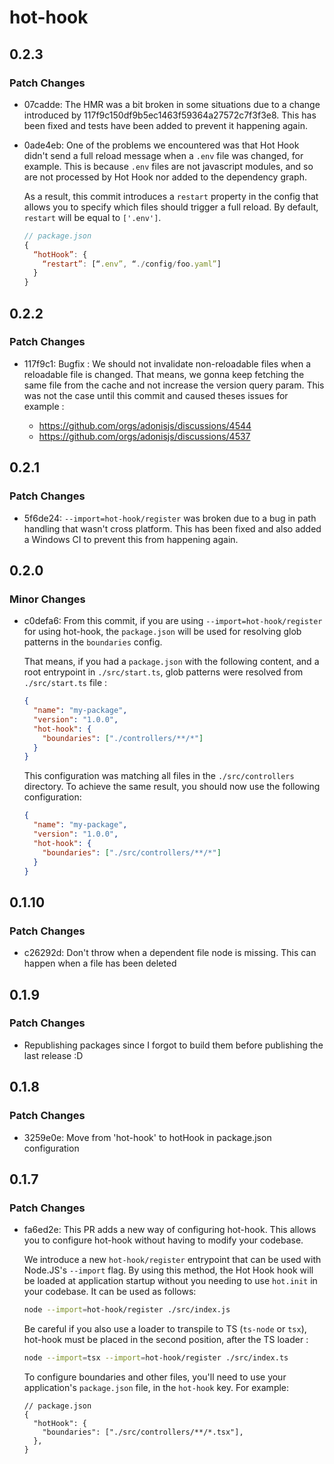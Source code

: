 # hot-hook

## 0.2.3

### Patch Changes

- 07cadde: The HMR was a bit broken in some situations due to a change introduced by 117f9c150df9b5ec1463f59364a27572c7f3f3e8. This has been fixed and tests have been added to prevent it happening again.
- 0ade4eb: One of the problems we encountered was that Hot Hook didn't send a full reload message when a `.env` file was changed, for example. This is because `.env` files are not javascript modules, and so are not processed by Hot Hook nor added to the dependency graph.

  As a result, this commit introduces a `restart` property in the config that allows you to specify which files should trigger a full reload. By default, `restart` will be equal to `['.env']`.

  ```js
  // package.json
  {
    “hotHook”: {
      “restart”: [“.env”, “./config/foo.yaml”]
    }
  }
  ```

## 0.2.2

### Patch Changes

- 117f9c1: Bugfix : We should not invalidate non-reloadable files when a reloadable file is changed. That means, we gonna keep fetching the same file from the cache and not increase the version query param. This was not the case until this commit and caused theses issues for example :

  - https://github.com/orgs/adonisjs/discussions/4544
  - https://github.com/orgs/adonisjs/discussions/4537

## 0.2.1

### Patch Changes

- 5f6de24: `--import=hot-hook/register` was broken due to a bug in path handling that wasn't cross platform. This has been fixed and also added a Windows CI to prevent this from happening again.

## 0.2.0

### Minor Changes

- c0defa6: From this commit, if you are using `--import=hot-hook/register` for using hot-hook, the `package.json` will be used for resolving glob patterns in the `boundaries` config.

  That means, if you had a `package.json` with the following content, and a root entrypoint in `./src/start.ts`, glob patterns were resolved from `./src/start.ts` file :

  ```json
  {
    "name": "my-package",
    "version": "1.0.0",
    "hot-hook": {
      "boundaries": ["./controllers/**/*"]
    }
  }
  ```

  This configuration was matching all files in the `./src/controllers` directory. To achieve the same result, you should now use the following configuration:

  ```json
  {
    "name": "my-package",
    "version": "1.0.0",
    "hot-hook": {
      "boundaries": ["./src/controllers/**/*"]
    }
  }
  ```

## 0.1.10

### Patch Changes

- c26292d: Don't throw when a dependent file node is missing. This can happen when a file has been deleted

## 0.1.9

### Patch Changes

- Republishing packages since I forgot to build them before publishing the last release :D

## 0.1.8

### Patch Changes

- 3259e0e: Move from 'hot-hook' to hotHook in package.json configuration

## 0.1.7

### Patch Changes

- fa6ed2e: This PR adds a new way of configuring hot-hook. This allows you to configure hot-hook without having to modify your codebase.

  We introduce a new `hot-hook/register` entrypoint that can be used with Node.JS's `--import` flag. By using this method, the Hot Hook hook will be loaded at application startup without you needing to use `hot.init` in your codebase. It can be used as follows:

  ```bash
  node --import=hot-hook/register ./src/index.js
  ```

  Be careful if you also use a loader to transpile to TS (`ts-node` or `tsx`), hot-hook must be placed in the second position, after the TS loader :

  ```bash
  node --import=tsx --import=hot-hook/register ./src/index.ts
  ```

  To configure boundaries and other files, you'll need to use your application's `package.json` file, in the `hot-hook` key. For example:

  ```jsonc
  // package.json
  {
    "hotHook": {
      "boundaries": ["./src/controllers/**/*.tsx"],
    },
  }
  ```
